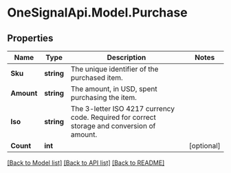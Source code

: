 # OneSignalApi.Model.Purchase

## Properties

Name | Type | Description | Notes
------------ | ------------- | ------------- | -------------
**Sku** | **string** | The unique identifier of the purchased item. | 
**Amount** | **string** | The amount, in USD, spent purchasing the item. | 
**Iso** | **string** | The 3-letter ISO 4217 currency code. Required for correct storage and conversion of amount. | 
**Count** | **int** |  | [optional] 

[[Back to Model list]](../README.md#documentation-for-models) [[Back to API list]](../README.md#documentation-for-api-endpoints) [[Back to README]](../README.md)

